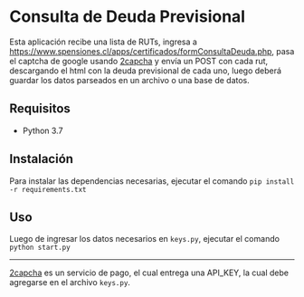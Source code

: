 # Consulta de Deuda Previsional

Esta aplicación recibe una lista de RUTs, ingresa a https://www.spensiones.cl/apps/certificados/formConsultaDeuda.php, pasa el captcha de google usando [2capcha](https://2captcha.com/) y envía un POST con cada rut, descargando el html con la deuda previsional de cada uno, luego deberá guardar los datos parseados en un archivo o una base de datos.

## Requisitos

- Python 3.7

## Instalación

Para instalar las dependencias necesarias, ejecutar el comando `pip install -r requirements.txt`

## Uso

Luego de ingresar los datos necesarios en `keys.py`, ejecutar el comando `python start.py`

---

[2capcha](https://2captcha.com/) es un servicio de pago, el cual entrega una API_KEY, la cual debe agregarse en el archivo `keys.py`.

